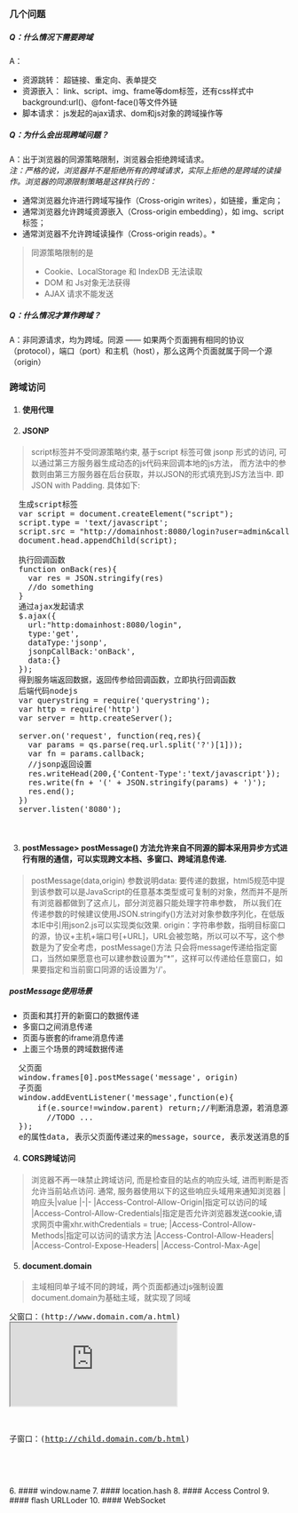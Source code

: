 ### 几个问题

##### Q：什么情况下需要跨域
A：
   - 资源跳转： 超链接、重定向、表单提交
   - 资源嵌入： link、script、img、frame等dom标签，还有css样式中background:url()、@font-face()等文件外链
   - 脚本请求： js发起的ajax请求、dom和js对象的跨域操作等
##### Q：为什么会出现跨域问题？
A：出于浏览器的同源策略限制，浏览器会拒绝跨域请求。</br>
  *注：严格的说，浏览器并不是拒绝所有的跨域请求，实际上拒绝的是跨域的读操作。浏览器的同源限制策略是这样执行的：*
  - 通常浏览器允许进行跨域写操作（Cross-origin writes），如链接，重定向；
  - 通常浏览器允许跨域资源嵌入（Cross-origin embedding），如 img、script 标签；
  - 通常浏览器不允许跨域读操作（Cross-origin reads）。*
  > 同源策略限制的是
  > - Cookie、LocalStorage 和 IndexDB 无法读取
  > - DOM 和 Js对象无法获得
  > - AJAX 请求不能发送
##### Q：什么情况才算作跨域？
A：非同源请求，均为跨域。同源 —— 如果两个页面拥有相同的协议（protocol），端口（port）和主机（host），那么这两个页面就属于同一个源（origin）

### 跨域访问

1. #### 使用代理
2. #### JSONP
  >  script标签并不受同源策略约束, 基于script 标签可做 jsonp 形式的访问, 可以通过第三方服务器生成动态的js代码来回调本地的js方法，
  而方法中的参数则由第三方服务器在后台获取，并以JSON的形式填充到JS方法当中. 即 JSON with Padding. 具体如下:
  <pre>
  生成script标签
  var script = document.createElement("script");
  script.type = 'text/javascript';
  script.src = "http://domainhost:8080/login?user=admin&callback=onBack";
  document.head.appendChild(script);
  
  执行回调函数
  function onBack(res){
    var res = JSON.stringify(res)
    //do something
  }
  通过ajax发起请求
  $.ajax({
    url:"http:domainhost:8080/login",
    type:'get',
    dataType:'jsonp',
    jsonpCallBack:'onBack',
    data:{}
  });
  得到服务端返回数据，返回传参给回调函数，立即执行回调函数
  后端代码nodejs
  var querystring = require('querystring');
  var http = require('http')
  var server = http.createServer();
  
  server.on('request', function(req,res){
    var params = qs.parse(req.url.split('?')[1]));
    var fn = params.callback;
    //jsonp返回设置
    res.writeHead(200,{'Content-Type':'text/javascript'});
    res.write(fn + '(' + JSON.stringify(params) + ')');
    res.end();
  })
  server.listen('8080');
  
  </pre>
3. #### postMessage> postMessage() 方法允许来自不同源的脚本采用异步方式进行有限的通信，可以实现跨文本档、多窗口、跨域消息传递.
> postMessage(data,origin)
> 参数说明data: 要传递的数据，html5规范中提到该参数可以是JavaScript的任意基本类型或可复制的对象，然而并不是所有浏览器都做到了这点儿，部分浏览器只能处理字符串参数，
所以我们在传递参数的时候建议使用JSON.stringify()方法对对象参数序列化，在低版本IE中引用json2.js可以实现类似效果.
> origin：字符串参数，指明目标窗口的源，协议+主机+端口号[+URL]，URL会被忽略，所以可以不写，这个参数是为了安全考虑，postMessage()方法
只会将message传递给指定窗口，当然如果愿意也可以建参数设置为”*”，这样可以传递给任意窗口，如果要指定和当前窗口同源的话设置为'/'。

##### postMessage使用场景
- 页面和其打开的新窗口的数据传递
- 多窗口之间消息传递
- 页面与嵌套的iframe消息传递
- 上面三个场景的跨域数据传递
<pre>
  父页面
  window.frames[0].postMessage('message', origin)
  子页面
  window.addEventListener('message',function(e){
      if(e.source!=window.parent) return;//判断消息源，若消息源不是父页面则退出
        //TODO ...
  });
  e的属性data, 表示父页面传递过来的message，source, 表示发送消息的窗口对象origin, 表示发送消息窗口的源(协议+主机+端口号)
</pre>
4. #### CORS跨域访问
> 浏览器不再一味禁止跨域访问, 而是检查目的站点的响应头域, 进而判断是否允许当前站点访问. 通常, 服务器使用以下的这些响应头域用来通知浏览器
|响应头|value
|-|-
|Access-Control-Allow-Origin|指定可以访问的域
|Access-Control-Allow-Credentials|指定是否允许浏览器发送cookie,请求网页中需xhr.withCredentials = true;
|Access-Control-Allow-Methods|指定可以访问的请求方法
|Access-Control-Allow-Headers|
|Access-Control-Expose-Headers|
|Access-Control-Max-Age|

5. #### document.domain
> 主域相同单子域不同的跨域，两个页面都通过js强制设置document.domain为基础主域，就实现了同域
<pre>
父窗口：(http://www.domain.com/a.html)
<iframe id="iframe" src="http://child.domain.com/b.html"></iframe>
<script>
    document.domain = 'domain.com';
    var user = 'admin';
</script>
子窗口：(http://child.domain.com/b.html)
<script>
    document.domain = 'domain.com';
    // 获取父窗口中变量
    alert('get js data from parent ---> ' + window.parent.user);
</script>

</pre>
6. #### window.name
7. #### location.hash
8. #### Access Control
9. #### flash URLLoder
10. #### WebSocket
